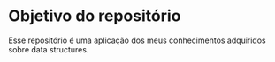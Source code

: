 # Objetivo do repositório

Esse repositório é uma aplicação dos meus conhecimentos adquiridos sobre data structures. 

